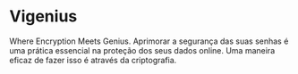 # Vigenius
Where Encryption Meets Genius. Aprimorar a segurança das suas senhas é uma prática essencial na proteção dos seus dados online. Uma maneira eficaz de fazer isso é através da criptografia.
